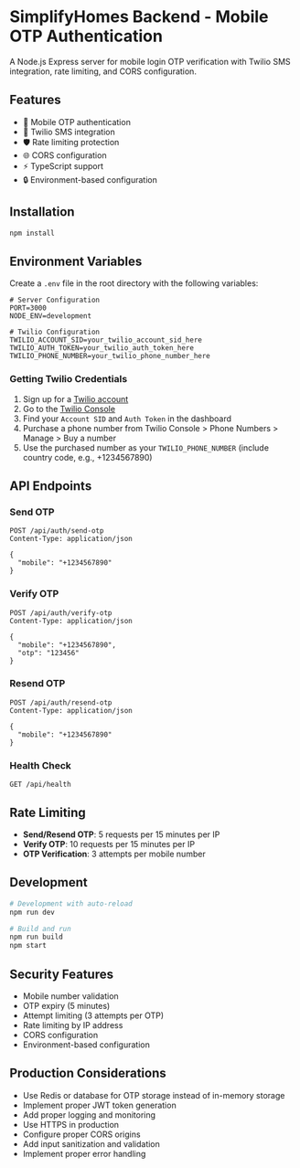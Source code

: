 # SimplifyHomes Backend - Mobile OTP Authentication

A Node.js Express server for mobile login OTP verification with Twilio SMS integration, rate limiting, and CORS configuration.

## Features

- 📱 Mobile OTP authentication
- 📧 Twilio SMS integration
- 🛡️ Rate limiting protection
- 🌐 CORS configuration
- ⚡ TypeScript support
- 🔒 Environment-based configuration

## Installation

```bash
npm install
```

## Environment Variables

Create a `.env` file in the root directory with the following variables:

```env
# Server Configuration
PORT=3000
NODE_ENV=development

# Twilio Configuration
TWILIO_ACCOUNT_SID=your_twilio_account_sid_here
TWILIO_AUTH_TOKEN=your_twilio_auth_token_here
TWILIO_PHONE_NUMBER=your_twilio_phone_number_here
```

### Getting Twilio Credentials

1. Sign up for a [Twilio account](https://www.twilio.com/try-twilio)
2. Go to the [Twilio Console](https://console.twilio.com/)
3. Find your `Account SID` and `Auth Token` in the dashboard
4. Purchase a phone number from Twilio Console > Phone Numbers > Manage > Buy a number
5. Use the purchased number as your `TWILIO_PHONE_NUMBER` (include country code, e.g., +1234567890)

## API Endpoints

### Send OTP
```
POST /api/auth/send-otp
Content-Type: application/json

{
  "mobile": "+1234567890"
}
```

### Verify OTP
```
POST /api/auth/verify-otp
Content-Type: application/json

{
  "mobile": "+1234567890",
  "otp": "123456"
}
```

### Resend OTP
```
POST /api/auth/resend-otp
Content-Type: application/json

{
  "mobile": "+1234567890"
}
```

### Health Check
```
GET /api/health
```

## Rate Limiting

- **Send/Resend OTP**: 5 requests per 15 minutes per IP
- **Verify OTP**: 10 requests per 15 minutes per IP
- **OTP Verification**: 3 attempts per mobile number

## Development

```bash
# Development with auto-reload
npm run dev

# Build and run
npm run build
npm start
```

## Security Features

- Mobile number validation
- OTP expiry (5 minutes)
- Attempt limiting (3 attempts per OTP)
- Rate limiting by IP address
- CORS configuration
- Environment-based configuration

## Production Considerations

- Use Redis or database for OTP storage instead of in-memory storage
- Implement proper JWT token generation
- Add proper logging and monitoring
- Use HTTPS in production
- Configure proper CORS origins
- Add input sanitization and validation
- Implement proper error handling 